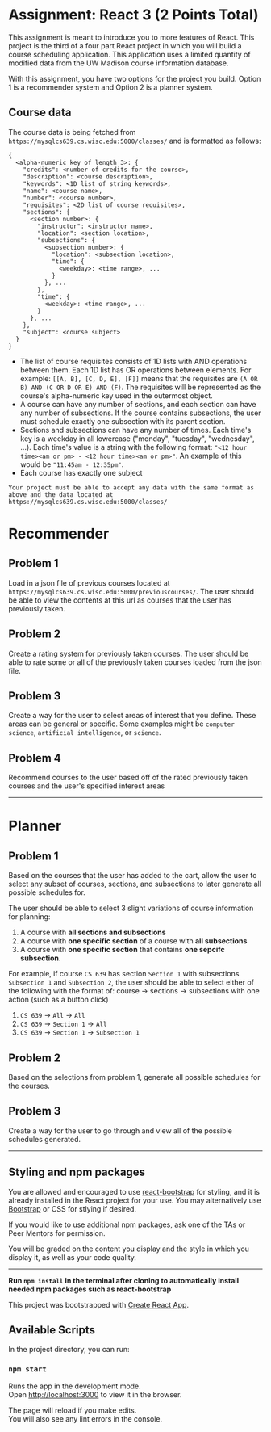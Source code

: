 # Assignment: React 3 (2 Points Total)

This assignment is meant to introduce you to more features of React. This project is the third of a four part React project in which you will build a course scheduling application. This application uses a limited quantity of modified data from the UW Madison course information database.

With this assignment, you have two options for the project you build. Option 1 is a recommender system and Option 2 is a planner system.

## Course data

The course data is being fetched from `https://mysqlcs639.cs.wisc.edu:5000/classes/` and is formatted as follows:

```
{
  <alpha-numeric key of length 3>: {
    "credits": <number of credits for the course>,
    "description": <course description>,
    "keywords": <1D list of string keywords>,
    "name": <course name>,
    "number": <course number>,
    "requisites": <2D list of course requisites>,
    "sections": {
      <section number>: {
        "instructor": <instructor name>,
        "location": <section location>,
        "subsections": {
          <subsection number>: {
            "location": <subsection location>,
            "time": {
              <weekday>: <time range>, ...
            }
          }, ...
        },
        "time": {
          <weekday>: <time range>, ...
        }
      }, ...
    },
    "subject": <course subject>
  }
}
```

- The list of course requisites consists of 1D lists with AND operations between them. Each 1D list has OR operations between elements. For example: `[[A, B], [C, D, E], [F]]` means that the requisites are `(A OR B) AND (C OR D OR E) AND (F)`. The requisites will be represented as the course's alpha-numeric key used in the outermost object.
- A course can have any number of sections, and each section can have any number of subsections. If the course contains subsections, the user must schedule exactly one subsection with its parent section.
- Sections and subsections can have any number of times. Each time's key is a weekday in all lowercase ("monday", "tuesday", "wednesday", ...). Each time's value is a string with the following format: `"<12 hour time><am or pm> - <12 hour time><am or pm>"`. An example of this would be `"11:45am - 12:35pm"`.
- Each course has exactly one subject

```
Your project must be able to accept any data with the same format as above and the data located at https://mysqlcs639.cs.wisc.edu:5000/classes/
```

# Recommender

## Problem 1

Load in a json file of previous courses located at `https://mysqlcs639.cs.wisc.edu:5000/previouscourses/`. The user should be able to view the contents at this url as courses that the user has previously taken.

## Problem 2

Create a rating system for previously taken courses. The user should be able to rate some or all of the previously taken courses loaded from the json file.

## Problem 3

Create a way for the user to select areas of interest that you define. These areas can be general or specific. Some examples might be `computer science`, `artificial intelligence`, or `science`.

## Problem 4

Recommend courses to the user based off of the rated previously taken courses and the user's specified interest areas

---

# Planner

## Problem 1

Based on the courses that the user has added to the cart, allow the user to select any subset of courses, sections, and subsections to later generate all possible schedules for.

The user should be able to select 3 slight variations of course information for planning:

1. A course with **all sections and subsections**
2. A course with **one specific section** of a course with **all subsections**
3. A course with **one specific section** that contains **one sepcifc subsection**.

For example, if course `CS 639` has section `Section 1` with subsections `Subsection 1` and `Subsection 2`, the user should be able to select either of the following with the format of: course -> sections -> subsections with one action (such as a button click)

1. `CS 639` -> `All` -> `All`
2. `CS 639` -> `Section 1` -> `All`
3. `CS 639` -> `Section 1` -> `Subsection 1`

## Problem 2

Based on the selections from problem 1, generate all possible schedules for the courses.

## Problem 3

Create a way for the user to go through and view all of the possible schedules generated.

---

## Styling and npm packages

You are allowed and encouraged to use [react-bootstrap](https://react-bootstrap.github.io/) for styling, and it is already installed in the React project for your use. You may alternatively use [Bootstrap](https://getbootstrap.com/) or CSS for stlying if desired.

If you would like to use additional npm packages, ask one of the TAs or Peer Mentors for permission.

You will be graded on the content you display and the style in which you display it, as well as your code quality.

---

**Run `npm install` in the terminal after cloning to automatically install needed npm packages such as react-bootstrap**

This project was bootstrapped with [Create React App](https://github.com/facebook/create-react-app).

## Available Scripts

In the project directory, you can run:

### `npm start`

Runs the app in the development mode.<br>
Open [http://localhost:3000](http://localhost:3000) to view it in the browser.

The page will reload if you make edits.<br>
You will also see any lint errors in the console.
